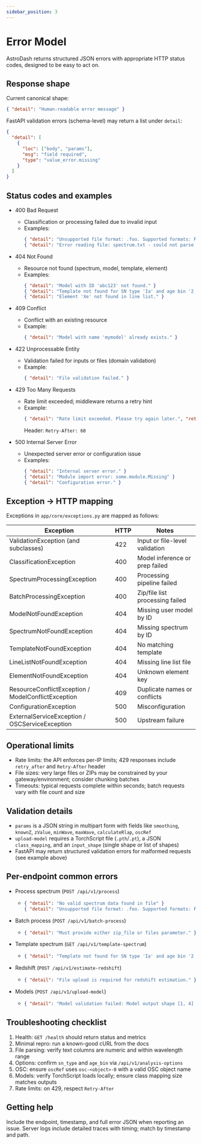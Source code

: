 ```yaml
---
sidebar_position: 3
---
```


# Error Model

AstroDash returns structured JSON errors with appropriate HTTP status codes, designed to be easy to act on.

## Response shape

Current canonical shape:
```json
{ "detail": "Human-readable error message" }
```

FastAPI validation errors (schema-level) may return a list under `detail`:
```json
{
  "detail": [
    {
      "loc": ["body", "params"],
      "msg": "field required",
      "type": "value_error.missing"
    }
  ]
}
```

## Status codes and examples

- 400 Bad Request
  - Classification or processing failed due to invalid input
  - Examples:
    ```json
    { "detail": "Unsupported file format: .foo. Supported formats: FITS, DAT, TXT, LNW, CSV" }
    { "detail": "Error reading file: spectrum.txt - could not parse column 2" }
    ```

- 404 Not Found
  - Resource not found (spectrum, model, template, element)
  - Examples:
    ```json
    { "detail": "Model with ID 'abc123' not found." }
    { "detail": "Template not found for SN type 'Ia' and age bin '2 to 6'." }
    { "detail": "Element 'Xe' not found in line list." }
    ```

- 409 Conflict
  - Conflict with an existing resource
  - Example:
    ```json
    { "detail": "Model with name 'mymodel' already exists." }
    ```

- 422 Unprocessable Entity
  - Validation failed for inputs or files (domain validation)
  - Example:
    ```json
    { "detail": "File validation failed." }
    ```

- 429 Too Many Requests
  - Rate limit exceeded; middleware returns a retry hint
  - Example:
    ```json
    { "detail": "Rate limit exceeded. Please try again later.", "retry_after": 60 }
    ```
    Header: `Retry-After: 60`

- 500 Internal Server Error
  - Unexpected server error or configuration issue
  - Examples:
    ```json
    { "detail": "Internal server error." }
    { "detail": "Module import error: some.module.Missing" }
    { "detail": "Configuration error." }
    ```

## Exception → HTTP mapping

Exceptions in `app/core/exceptions.py` are mapped as follows:

| Exception | HTTP | Notes |
| --- | --- | --- |
| ValidationException (and subclasses) | 422 | Input or file-level validation |
| ClassificationException | 400 | Model inference or prep failed |
| SpectrumProcessingException | 400 | Processing pipeline failed |
| BatchProcessingException | 400 | Zip/file list processing failed |
| ModelNotFoundException | 404 | Missing user model by ID |
| SpectrumNotFoundException | 404 | Missing spectrum by ID |
| TemplateNotFoundException | 404 | No matching template |
| LineListNotFoundException | 404 | Missing line list file |
| ElementNotFoundException | 404 | Unknown element key |
| ResourceConflictException / ModelConflictException | 409 | Duplicate names or conflicts |
| ConfigurationException | 500 | Misconfiguration |
| ExternalServiceException / OSCServiceException | 500 | Upstream failure |

## Operational limits

- Rate limits: the API enforces per-IP limits; 429 responses include `retry_after` and `Retry-After` header
- File sizes: very large files or ZIPs may be constrained by your gateway/environment; consider chunking batches
- Timeouts: typical requests complete within seconds; batch requests vary with file count and size

## Validation details

- `params` is a JSON string in multipart form with fields like `smoothing`, `knownZ`, `zValue`, `minWave`, `maxWave`, `calculateRlap`, `oscRef`
- `upload-model` requires a TorchScript file (`.pth`/`.pt`), a JSON `class_mapping`, and an `input_shape` (single shape or list of shapes)
- FastAPI may return structured validation errors for malformed requests (see example above)

## Per-endpoint common errors

- Process spectrum (`POST /api/v1/process`)
  - ```json
    { "detail": "No valid spectrum data found in file" }
    { "detail": "Unsupported file format: .foo. Supported formats: FITS, DAT, TXT, LNW, CSV" }
    ```
- Batch process (`POST /api/v1/batch-process`)
  - ```json
    { "detail": "Must provide either zip_file or files parameter." }
    ```
- Template spectrum (`GET /api/v1/template-spectrum`)
  - ```json
    { "detail": "Template not found for SN type 'Ia' and age bin '2 to 6'." }
    ```
- Redshift (`POST /api/v1/estimate-redshift`)
  - ```json
    { "detail": "File upload is required for redshift estimation." }
    ```
- Models (`POST /api/v1/upload-model`)
  - ```json
    { "detail": "Model validation failed: Model output shape [1, 4] does not match class mapping size 5" }
    ```

## Troubleshooting checklist

1. Health: `GET /health` should return status and metrics
2. Minimal repro: run a known-good cURL from the docs
3. File parsing: verify text columns are numeric and within wavelength range
4. Options: confirm `sn_type` and `age_bin` via `/api/v1/analysis-options`
5. OSC: ensure `oscRef` uses `osc-<object>-0` with a valid OSC object name
6. Models: verify TorchScript loads locally; ensure class mapping size matches outputs
7. Rate limits: on 429, respect `Retry-After`

## Getting help

Include the endpoint, timestamp, and full error JSON when reporting an issue. Server logs include detailed traces with timing; match by timestamp and path.
